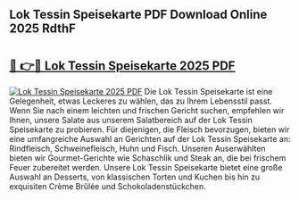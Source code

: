 ## Lok Tessin Speisekarte PDF Download Online 2025 RdthF

# <h2><a href="http://gcdqp4g.nevu.top/?p=Lok+Tessin+Speisekarte">🔗 👉🔴 Lok Tessin Speisekarte 2025 PDF</a></h2>

[![Lok Tessin Speisekarte 2025 PDF](https://i.imgur.com/dBaPXMq.png)](http://gcdqp4g.nevu.top/?p=Lok+Tessin+Speisekarte)
Die Lok Tessin Speisekarte ist eine Gelegenheit, etwas Leckeres zu wählen, das zu Ihrem Lebensstil passt. Wenn Sie nach einem leichten und frischen Gericht suchen, empfehlen wir Ihnen, unsere Salate aus unserem Salatbereich auf der Lok Tessin Speisekarte zu probieren. Für diejenigen, die Fleisch bevorzugen, bieten wir eine umfangreiche Auswahl an Gerichten auf der Lok Tessin Speisekarte an: Rindfleisch, Schweinefleisch, Huhn und Fisch. Unseren Auserwählten bieten wir Gourmet-Gerichte wie Schaschlik und Steak an, die bei frischem Feuer zubereitet werden. Unsere Lok Tessin Speisekarte bietet eine große Auswahl an Desserts, von klassischen Torten und Kuchen bis hin zu exquisiten Crème Brûlée und Schokoladenstückchen.

